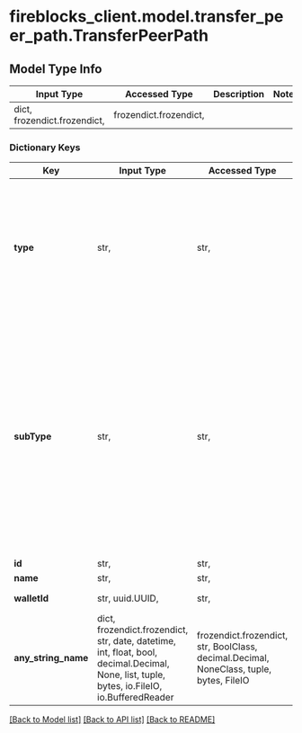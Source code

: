 # fireblocks_client.model.transfer_peer_path.TransferPeerPath

## Model Type Info
Input Type | Accessed Type | Description | Notes
------------ | ------------- | ------------- | -------------
dict, frozendict.frozendict,  | frozendict.frozendict,  |  | 

### Dictionary Keys
Key | Input Type | Accessed Type | Description | Notes
------------ | ------------- | ------------- | ------------- | -------------
**type** | str,  | str,  |  | must be one of ["VAULT_ACCOUNT", "EXCHANGE_ACCOUNT", "INTERNAL_WALLET", "EXTERNAL_WALLET", "NETWORK_CONNECTION", "FIAT_ACCOUNT", "COMPOUND", "GAS_STATION", "ONE_TIME_ADDRESS", "UNKNOWN", "END_USER_WALLET", ] 
**subType** | str,  | str,  |  | [optional] must be one of ["BINANCE", "BINANCEUS", "BITFINEX", "BITHUMB", "BITMEX", "BITSO", "BITSTAMP", "BITTREX", "BLINC", "BYBIT", "CIRCLE", "COINBASEEXCHANGE", "COINBASEPRO", "COINMETRO", "COINSPRO", "CRYPTOCOM", "DERIBIT", "GEMINI", "HITBTC", "HUOBI", "INDEPENDENTRESERVE", "KORBIT", "KRAKEN", "KRAKENINTL", "KUCOIN", "LIQUID", "OKCOIN", "OKEX", "PAXOS", "POLONIEX", "External", "Internal", ] 
**id** | str,  | str,  |  | [optional] 
**name** | str,  | str,  |  | [optional] 
**walletId** | str, uuid.UUID,  | str,  |  | [optional] value must be a uuid
**any_string_name** | dict, frozendict.frozendict, str, date, datetime, int, float, bool, decimal.Decimal, None, list, tuple, bytes, io.FileIO, io.BufferedReader | frozendict.frozendict, str, BoolClass, decimal.Decimal, NoneClass, tuple, bytes, FileIO | any string name can be used but the value must be the correct type | [optional]

[[Back to Model list]](../../README.md#documentation-for-models) [[Back to API list]](../../README.md#documentation-for-api-endpoints) [[Back to README]](../../README.md)

